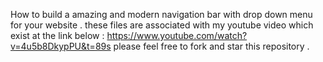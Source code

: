 How to build a amazing and modern navigation bar with drop down menu for your website .
these files are associated with my youtube video which exist at the link below :
https://www.youtube.com/watch?v=4u5b8DkypPU&t=89s
please feel free to fork and star this repository .
